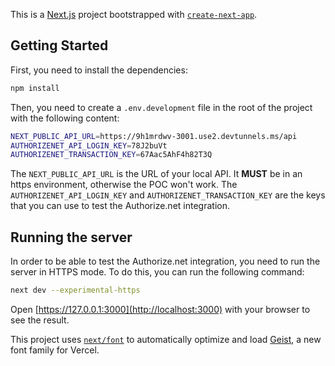 This is a [Next.js](https://nextjs.org) project bootstrapped with [`create-next-app`](https://nextjs.org/docs/app/api-reference/cli/create-next-app).

## Getting Started

First, you need to install the dependencies:

```bash
npm install
```

Then, you need to create a `.env.development` file in the root of the project with the following content:

```bash
NEXT_PUBLIC_API_URL=https://9h1mrdwv-3001.use2.devtunnels.ms/api
AUTHORIZENET_API_LOGIN_KEY=78J2buVt
AUTHORIZENET_TRANSACTION_KEY=67Aac5AhF4h82T3Q
```

The `NEXT_PUBLIC_API_URL` is the URL of your local API. It **MUST** be in an https environment, otherwise the POC won't work. The `AUTHORIZENET_API_LOGIN_KEY` and `AUTHORIZENET_TRANSACTION_KEY` are the keys that you can use to test the Authorize.net integration.

## Running the server
In order to be able to test the Authorize.net integration, you need to run the server in HTTPS mode. To do this, you can run the following command:

```bash
next dev --experimental-https
```

Open [https://127.0.0.1:3000](http://localhost:3000) with your browser to see the result.

This project uses [`next/font`](https://nextjs.org/docs/app/building-your-application/optimizing/fonts) to automatically optimize and load [Geist](https://vercel.com/font), a new font family for Vercel.

